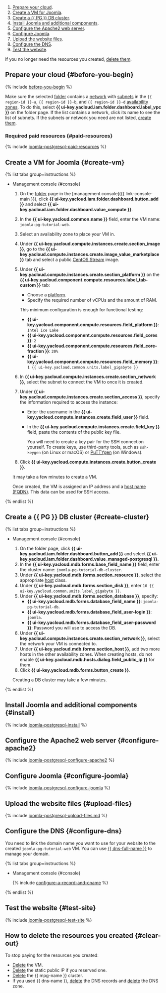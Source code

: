1. [Prepare your cloud](#before-you-begin).
1. [Create a VM for Joomla](#create-vm).
1. [Create a {{ PG }} DB cluster](#create-cluster).
1. [Install Joomla and additional components](#install).
1. [Configure the Apache2 web server](#configure-apache2).
1. [Configure Joomla](#configure-joomla).
1. [Upload the website files](#upload-files).
1. [Configure the DNS](#configure-dns).
1. [Test the website](#test-site).

If you no longer need the resources you created, [delete them](#clear-out).

## Prepare your cloud {#before-you-begin}

{% include [before-you-begin](../_tutorials_includes/before-you-begin.md) %}

Make sure the selected [folder](../../resource-manager/concepts/resources-hierarchy.md#folder) contains a [network](../../vpc/concepts/network.md#network) with [subnets](../../vpc/concepts/network.md#subnet) in the `{{ region-id }}-a`, `{{ region-id }}-b`, and `{{ region-id }}-d` [availability zones](../../overview/concepts/geo-scope.md). To do this, select **{{ ui-key.yacloud.iam.folder.dashboard.label_vpc }}** on the folder page. If the list contains a network, click its name to see the list of subnets. If the subnets or network you need are not listed, [create them](../../vpc/quickstart.md).

### Required paid resources {#paid-resources}

{% include [joomla-postgresql-paid-resources](../_tutorials_includes/joomla-postgresql-paid-resources.md) %}

## Create a VM for Joomla {#create-vm}

{% list tabs group=instructions %}

- Management console {#console}

   1. On the [folder](../../resource-manager/concepts/resources-hierarchy.md#folder) page in the [management console]({{ link-console-main }}), click **{{ ui-key.yacloud.iam.folder.dashboard.button_add }}** and select **{{ ui-key.yacloud.iam.folder.dashboard.value_compute }}**.
   1. In the **{{ ui-key.yacloud.common.name }}** field, enter the VM name: `joomla-pg-tutorial-web`.
   1. Select an availability zone to place your VM in.
   1. Under **{{ ui-key.yacloud.compute.instances.create.section_image }}**, go to the **{{ ui-key.yacloud.compute.instances.create.image_value_marketplace }}** tab and select a public [CentOS Stream](/marketplace/products/yc/centos-stream-8) image.
   1. Under **{{ ui-key.yacloud.compute.instances.create.section_platform }}** on the **{{ ui-key.yacloud.component.compute.resources.label_tab-custom }}** tab:
      * Choose a [platform](../../compute/concepts/vm-platforms.md).
      * Specify the required number of vCPUs and the amount of RAM.

      This minimum configuration is enough for functional testing:
      * **{{ ui-key.yacloud.component.compute.resources.field_platform }}**: `Intel Ice Lake`
      * **{{ ui-key.yacloud.component.compute.resources.field_cores }}**: `2`
      * **{{ ui-key.yacloud.component.compute.resources.field_core-fraction }}**: `20%`
      * **{{ ui-key.yacloud.component.compute.resources.field_memory }}**: `1 {{ ui-key.yacloud.common.units.label_gigabyte }}`
   1. In **{{ ui-key.yacloud.compute.instances.create.section_network }}**, select the subnet to connect the VM to once it is created.
   1. Under **{{ ui-key.yacloud.compute.instances.create.section_access }}**, specify the information required to access the instance:
      * Enter the username in the **{{ ui-key.yacloud.compute.instances.create.field_user }}** field.
      * In the **{{ ui-key.yacloud.compute.instances.create.field_key }}** field, paste the contents of the public key file.

         You will need to create a key pair for the SSH connection yourself. To create keys, use third-party tools, such as `ssh-keygen` (on Linux or macOS) or [PuTTYgen](https://www.chiark.greenend.org.uk/~sgtatham/putty/latest.html) (on Windows).
   1. Click **{{ ui-key.yacloud.compute.instances.create.button_create }}**.

   It may take a few minutes to create a VM.

   Once created, the VM is assigned an IP address and a [host name (FQDN)](../../compute/concepts/network.md#hostname). This data can be used for SSH access.

{% endlist %}

## Create a {{ PG }} DB cluster {#create-cluster}

{% list tabs group=instructions %}

- Management console {#console}

   1. On the folder page, click **{{ ui-key.yacloud.iam.folder.dashboard.button_add }}** and select **{{ ui-key.yacloud.iam.folder.dashboard.value_managed-postgresql }}**.
   1. In the **{{ ui-key.yacloud.mdb.forms.base_field_name }}** field, enter the cluster name: `joomla-pg-tutorial-db-cluster`.
   1. Under **{{ ui-key.yacloud.mdb.forms.section_resource }}**, select the appropriate [host](../../managed-postgresql/concepts/instance-types.md) class.
   1. Under **{{ ui-key.yacloud.mdb.forms.section_disk }}**, enter `10 {{ ui-key.yacloud.common.units.label_gigabyte }}`.
   1. Under **{{ ui-key.yacloud.mdb.forms.section_database }}**, specify:
      * **{{ ui-key.yacloud.mdb.forms.database_field_name }}**: `joomla-pg-tutorial-db`.
      * **{{ ui-key.yacloud.mdb.forms.database_field_user-login }}**: `joomla`.
      * **{{ ui-key.yacloud.mdb.forms.database_field_user-password }}**: Password you will use to access the DB.
   1. Under **{{ ui-key.yacloud.compute.instances.create.section_network }}**, select the network your VM is connected to.
   1. Under **{{ ui-key.yacloud.mdb.forms.section_host }}**, add two more hosts in the other availability zones. When creating hosts, do not enable **{{ ui-key.yacloud.mdb.hosts.dialog.field_public_ip }}** for them.
   1. Click **{{ ui-key.yacloud.mdb.forms.button_create }}**.

   Creating a DB cluster may take a few minutes.

{% endlist %}

## Install Joomla and additional components {#install}

{% include [joomla-postgresql-install](../_tutorials_includes/joomla-postgresql-install.md) %}

## Configure the Apache2 web server {#configure-apache2}

{% include [joomla-postgresql-configure-apache2](../_tutorials_includes/joomla-postgresql-configure-apache2.md) %}

## Configure Joomla {#configure-joomla}

{% include [joomla-postgresql-configure-joomla](../_tutorials_includes/joomla-postgresql-configure-joomla.md) %}

## Upload the website files {#upload-files}

{% include [joomla-postgresql-upload-files.md](../_tutorials_includes/joomla-postgresql-upload-files.md) %}

## Configure the DNS {#configure-dns}

You need to link the domain name you want to use for your website to the created `joomla-pg-tutorial-web` VM. You can use [{{ dns-full-name }}](../../dns/) to manage your domain.

{% list tabs group=instructions %}

- Management console {#console}

   {% include [configure-a-record-and-cname](../../_tutorials/_tutorials_includes/configure-a-record-and-cname.md) %}

{% endlist %}

## Test the website {#test-site}

{% include [joomla-postgresql-test-site](../_tutorials_includes/joomla-postgresql-test-site.md) %}

## How to delete the resources you created {#clear-out}

To stop paying for the resources you created:
* [Delete](../../compute/operations/vm-control/vm-delete.md) the VM.
* [Delete](../../vpc/operations/address-delete.md) the static public IP if you reserved one.
* [Delete](../../managed-postgresql/operations/cluster-delete.md) the {{ mpg-name }} cluster.
* If you used {{ dns-name }}, [delete](../../dns/operations/resource-record-delete.md) the DNS records and [delete](../../dns/operations/zone-delete.md) the DNS zone.

